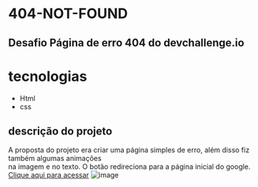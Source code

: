 # 404-NOT-FOUND
## Desafio Página de erro 404 do devchallenge.io
# tecnologias 
- Html
- css <br>
## descrição do projeto
A proposta do projeto era criar uma página simples de erro, além disso fiz também algumas animações <br>na imagem e no texto. O botão redireciona para a página inicial do google.<BR>
[Clique aqui para acessar]()
![image](https://user-images.githubusercontent.com/92691384/190442567-8aa53d37-2bff-475c-b749-9e2b86e47d85.png)
